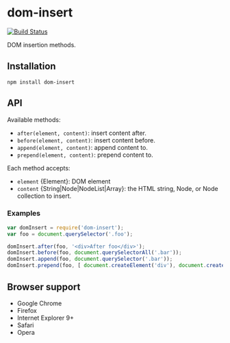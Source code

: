 # dom-insert

[![Build Status](https://secure.travis-ci.org/necolas/dom-insert.png?branch=master)](http://travis-ci.org/necolas/dom-insert)

DOM insertion methods.

## Installation

```
npm install dom-insert
```

## API

Available methods:

* `after(element, content)`: insert content after.
* `before(element, content)`: insert content before.
* `append(element, content)`: append content to.
* `prepend(element, content)`: prepend content to.

Each method accepts:

* `element` {Element}: DOM element
* `content` {String|Node|NodeList|Array<Node>}: the HTML string, Node, or Node collection to insert.

### Examples

```js
var domInsert = require('dom-insert');
var foo = document.querySelector('.foo');

domInsert.after(foo, '<div>After foo</div>');
domInsert.before(foo, document.querySelectorAll('.bar'));
domInsert.append(foo, document.querySelector('.bar'));
domInsert.prepend(foo, [ document.createElement('div'), document.createElement('div') ]);
```

## Browser support

* Google Chrome
* Firefox
* Internet Explorer 9+
* Safari
* Opera
